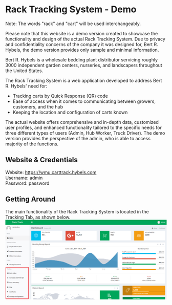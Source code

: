 
# Rack Tracking System - Demo

Note: The words "rack" and "cart" will be used interchangeably.

Please note that this website is a demo version created to showcase the functionality and design of the actual Rack Tracking System. Due to privacy and confidentiality concerns of the company it was designed for, Bert R. Hybels, the demo version provides only sample and minimal information.

Bert R. Hybels is a wholesale bedding plant distributor servicing roughly 3000 independent garden centers, nurseries, and landscapers throughout the United States.

The Rack Tracking System is a web application developed to address Bert R. Hybels' need for: 
- Tracking carts by Quick Response (QR) code
- Ease of access when it comes to communicating between growers, customers, and the hub
- Keeping the location and configuration of carts known

The actual website offers comprehensive and in-depth data, customized user profiles, and enhanced functionality tailored to the specific needs for three different types of users (Admin, Hub Worker, Truck Driver). The demo version provides the perspective of the admin, who is able to access majority of the functions.

## Website & Credentials
Website: https://wmu.carttrack.hybels.com  
Username: admin  
Password: password

## Getting Around
The main functionality of the Rack Tracking System is located in the Tracking Tab, as shown below.
![Tracking Demo](tracking-demo.png)


